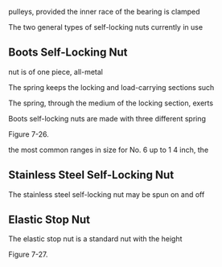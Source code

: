 pulleys, provided the inner race of the bearing is clamped

The two general types of self-locking nuts currently in use

## Boots Self-Locking Nut

nut  is  of  one  piece,  all-metal

The spring keeps the locking and load-carrying sections such

The spring, through the medium of the locking section, exerts

Boots self-locking nuts are made with three different spring

Figure 7-26.

<!-- image -->

the most common ranges in size for No. 6 up to  1 4 inch, the

## Stainless Steel Self-Locking Nut

The stainless steel self-locking nut may be spun on and off

## Elastic Stop Nut

The elastic  stop  nut  is  a  standard  nut  with  the  height

Figure 7-27.

<!-- image -->